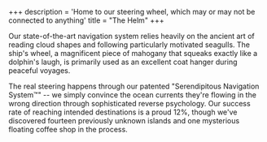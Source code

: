 +++
description = 'Home to our steering wheel, which may or may not be connected to anything'
title = "The Helm"
+++

Our state-of-the-art navigation system relies heavily on the ancient art of reading cloud shapes and following particularly motivated seagulls. The ship's wheel, a magnificent piece of mahogany that squeaks exactly like a dolphin's laugh, is primarily used as an excellent coat hanger during peaceful voyages.

The real steering happens through our patented "Serendipitous Navigation System™" -- we simply convince the ocean currents they're flowing in the wrong direction through sophisticated reverse psychology. Our success rate of reaching intended destinations is a proud 12%, though we've discovered fourteen previously unknown islands and one mysterious floating coffee shop in the process.
